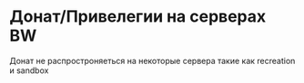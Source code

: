 # Донат/Привелегии на серверах BW

Донат не распростроняеться на некоторые сервера такие как recreation и sandbox
